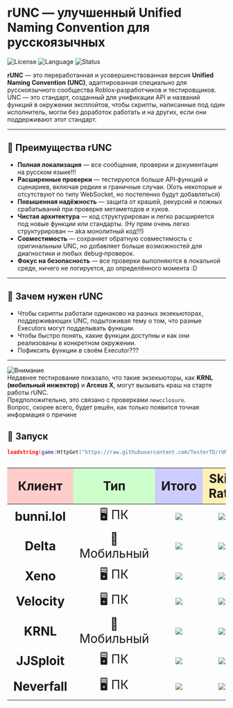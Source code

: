 # rUNC — улучшенный Unified Naming Convention для русскоязычных

![License](https://img.shields.io/badge/license-GPLv3-blue?style=for-the-badge)
![Language](https://img.shields.io/badge/lang-RU-blue?style=for-the-badge)
![Status](https://img.shields.io/badge/status-active-success?style=for-the-badge)

**rUNC** — это переработанная и усовершенствованная версия **Unified Naming Convention (UNC)**, адаптированная специально для русскоязычного сообщества Roblox‑разработчиков и тестировщиков.  
UNC — это стандарт, созданный для унификации API и названий функций в окружении эксплойтов, чтобы скрипты, написанные под один исполнитель, могли без доработок работать и на других, если они поддерживают этот стандарт.

---

## 🔹 Преимущества rUNC

- **Полная локализация** — все сообщения, проверки и документация на русском языке!!!
- **Расширенные проверки** — тестируются больше API‑функций и сценариев, включая редкие и граничные случаи. (Хоть некоторые и отсутствуют по типу WebSocket, но постепенно будут добавляться)
- **Повышенная надёжность** — защита от крашей, рекурсий и ложных срабатываний при проверке метаметодов и хуков.
- **Чистая архитектура** — код структурирован и легко расширяется под новые функции или стандарты. (Ну прям очень легко структурирован — aka монолитный код!!!)
- **Совместимость** — сохраняет обратную совместимость с оригинальным UNC, но добавляет больше возможностей для диагностики и любых debug‑проверок.
- **Фокус на безопасность** — все проверки выполняются в локальной среде, ничего не логируется, до определённого момента :D

---

## 📌 Зачем нужен rUNC

- Чтобы скрипты работали одинаково на разных экзекьюторах, поддерживающих UNC, подытоживая тему о том, что разные Executors могут подделывать функции.  
- Чтобы быстро понять, какие функции доступны и как они реализованы в конкретном окружении.  
- Пофиксить функции в своём Executor???  

---

![Внимание](https://img.shields.io/badge/⚠️%20ВНИМАНИЕ-critical?style=for-the-badge&logo=github&logoColor=white)  
Недавнее тестирование показало, что такие экзекьюторы, как **KRNL (мобильный инжектор)** и **Arceus X**, могут вызывать краш на старте работы rUNC.  
Предположительно, это связано с проверками `newcclosure`.  
Вопрос, скорее всего, будет решён, как только появится точная информация о причине 
## 🚀 Запуск

```lua
loadstring(game:HttpGet("https://raw.githubusercontent.com/TesterTD/rUNC/main/rUNC.lua"))()
```

<table style="font-size:28px; text-align:center;"> <thead> <tr> <th style="background-color:#ffcccc;">Клиент</th> <th style="background-color:#ccffcc;">Тип</th> <th style="background-color:#ccccff;">Итого</th> <th style="background-color:#fff0b3;">Skid Rate</th> <th style="background-color:#e0ccff;">Обновление</th> <th style="background-color:#ffd9b3;">Статус</th> </tr> </thead> <tbody> <tr> <td><b>bunni.lol</b></td> <td>🖥 ПК</td> <td><img src="https://img.shields.io/badge/278%2F330-84%25-00ff99"></td> <td><img src="https://img.shields.io/badge/37%2F330-11%25-00ff99"></td> <td><img src="https://img.shields.io/badge/Обновлено-08.09.2025-1e90ff"></td> <td><img src="https://img.shields.io/badge/Отличный%20executor-00ff99"></td> </tr> <tr> <td><b>Delta</b></td> <td>📱 Мобильный</td> <td><img src="https://img.shields.io/badge/266%2F318-83%25-32cd32"></td> <td><img src="https://img.shields.io/badge/40%2F318-12%25-32cd32"></td> <td><img src="https://img.shields.io/badge/Обновлено-08.09.2025-1e90ff"></td> <td><img src="https://img.shields.io/badge/Норм%20Executor-32cd32"></td> </tr> <tr> <td><b>Xeno</b></td> <td>🖥 ПК</td> <td><img src="https://img.shields.io/badge/162%2F239-67%25-ffd700"></td> <td><img src="https://img.shields.io/badge/52%2F239-21%25-ffa500"></td> <td><img src="https://img.shields.io/badge/Обновлено-08.09.2025-1e90ff"></td> <td><img src="https://img.shields.io/badge/Подделывают%20некоторые%20функции%2C%20но%20неплохо%20для%20Level%203-ffd700"></td> </tr> <tr> <td><b>Velocity</b></td> <td>🖥 ПК</td> <td><img src="https://img.shields.io/badge/246%2F297-82%25-32cd32"></td> <td><img src="https://img.shields.io/badge/34%2F297-11%25-32cd32"></td> <td><img src="https://img.shields.io/badge/Обновлено-08.09.2025-1e90ff"></td> <td><img src="https://img.shields.io/badge/Неплохой%20Executor%2C%20но%20нестабильные%20функции%20(gethiddenproperty%2C%20sethiddenproperty%20крашится)-32cd32"></td> </tr> <tr> <td><b>KRNL</b></td> <td>📱 Мобильный</td> <td><img src="https://img.shields.io/badge/Крашится-ff0000"></td> <td><img src="https://img.shields.io/badge/Нет%20данных-lightgrey"></td> <td><img src="https://img.shields.io/badge/Обновлено-08.09.2025-1e90ff"></td> <td><img src="https://img.shields.io/badge/%D0%9A%D1%80%D0%B0%D1%88%D0%B8%D1%82%D1%81%D1%8F-critical"></td> </tr> <tr> <td><b>JJSploit</b></td> <td>🖥 ПК</td> <td><img src="https://img.shields.io/badge/140%2F208-67%25-ffd700"></td> <td><img src="https://img.shields.io/badge/46%2F208-22%25-ffa500"></td> <td><img src="https://img.shields.io/badge/Обновлено-08.09.2025-1e90ff"></td> <td><img src="https://img.shields.io/badge/%D0%9F%D0%BE%D1%82%D0%BE%D0%BC%D0%BE%D0%BA%20Xeno-ffd700"></td> </tr> <tr> <td><b>Neverfall</b></td> <td>🖥 ПК</td> <td><img src="https://img.shields.io/badge/Ожидаются%20результаты-lightgrey"></td> <td><img src="https://img.shields.io/badge/Ожидаются%20данные-lightgrey"></td> <td><img src="https://img.shields.io/badge/Обновление%20ожидается-lightgrey"></td> <td><img src="https://img.shields.io/badge/Нет%20данных-lightgrey"></td> </tr> </tbody> </table>
